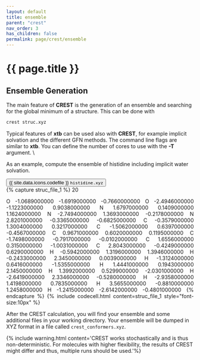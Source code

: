 ```yaml
---
layout: default
title: ensemble
parent: "crest"
nav_order: 3
has_children: false
permalink: page/crest/ensemble
---
```


# {{ page.title }}

## Ensemble Generation

The main feature of **CREST** is the generation of an ensemble and searching for the global minimum of a structure. This can be done with

```bash
crest struc.xyz
```

Typical features of **xtb** can be used also with **CREST**, for example implicit solvation and the different GFN methods. The command line flags are similar to **xtb**.
You can define the number of cores to use with the **-T** argument. \\

As an example, compute the ensemble of histidine including implicit water solvation.

<!-- Tab links -->
<div class="tab card">
  <button
    class="tablinks tab-id-1"
    onclick="openTabId(event, 'struc-1', 'tab-id-1')"
    id="open-1">
    {{ site.data.icons.codefile }} <code>histidine.xyz</code>
  </button>
</div>
<!-- Tab content -->
<div id="struc-1" class="tabcontent tab-id-1" style="text-align:justify">
{% capture struc_file_1 %}
20

O     -1.0689000000   -1.6919000000   -0.7660000000
O     -2.4946000000   -1.1223000000    0.9038000000
N      1.6797000000    0.1409000000    1.1624000000
N     -2.7494000000    1.3693000000   -0.2178000000
N      2.8201000000   -0.3365000000   -0.6825000000
C     -0.3579000000    1.3004000000    0.3217000000
C     -1.5062000000    0.6397000000   -0.4567000000
C      0.9671000000    0.6020000000    0.1195000000
C     -1.7498000000   -0.7917000000   -0.0102000000
C      1.6556000000    0.3150000000   -1.0031000000
C      2.8043000000   -0.4249000000    0.6290000000
H     -0.5942000000    1.3196000000    1.3946000000
H     -0.2433000000    2.3450000000    0.0039000000
H     -1.3124000000    0.6416000000   -1.5355000000
H      1.4441000000    0.1943000000    2.1450000000
H      1.3992000000    0.5299000000   -2.0301000000
H     -2.6419000000    2.3346000000   -0.5280000000
H     -2.9358000000    1.4198000000    0.7835000000
H      3.5655000000   -0.8810000000    1.2458000000
H     -1.2415000000   -2.6142000000   -0.4801000000
{% endcapture %}
{% include codecell.html content=struc_file_1 style="font-size:10px" %}
</div>

After the CREST calculation, you will find your ensemble and some additional files in your working directory. Your ensemble will be dumped in XYZ format in a file called `crest_conformers.xyz`.

{% include warning.html content='CREST works stochastically and is thus non-deterministic. For molecules with higher flexibility, the results of CREST might differ and thus, multiple runs should be used.'%}
